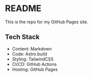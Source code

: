 # README

This is the repo for my GitHub Pages site.

## Tech Stack

* Content: Markdown
* Code: Astro.build
* Styling: TailwindCSS
* CI/CD: GitHub Actions
* Hosting: GitHub Pages